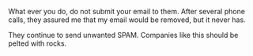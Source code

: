 What ever you do, do not submit your email to them. After several phone calls, they assured me that my email would be removed, but it never has.

They continue to send unwanted SPAM. Companies like this should be pelted with rocks. 
